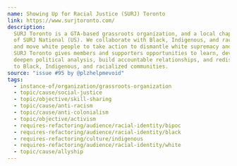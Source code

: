 ```yaml
---
name: Showing Up for Racial Justice (SURJ) Toronto
link: https://www.surjtoronto.com/
description:
  SURJ Toronto is a GTA-based grassroots organization, and a local chapter
  of SURJ National (US). We collaborate with Black, Indigenous, and racialized organizers,
  and move white people to take action to dismantle white supremacy and colonialism.
  SURJ Toronto gives members and supporters opportunities to learn, develop skills,
  deepen political analysis, build accountable relationships, and redistribute resources
  to Black, Indigenous, and racialized communities.
source: "issue #95 by @plzhelpmevoid"
tags:
  - instance-of/organization/grassroots-organization
  - topic/cause/social-justice
  - topic/objective/skill-sharing
  - topic/cause/anti-racism
  - topic/cause/anti-colonialism
  - topic/objective/activism
  - requires-refactoring/audience/racial-identity/bipoc
  - requires-refactoring/audience/racial-identity/black
  - requires-refactoring/culture/indigenous
  - requires-refactoring/audience/racial-identity/white
  - topic/cause/allyship
---
```


<!-- Community added from GitHub issue #95 -->

